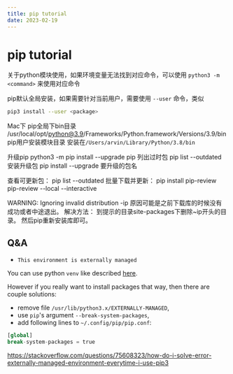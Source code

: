 ```yaml
---
title: pip tutorial
date: 2023-02-19
---
```


# pip tutorial

关于python模块使用，如果环境变量无法找到对应命令，可以使用 `python3 -m <command>` 来使用对应命令

pip默认全局安装，如果需要针对当前用户，需要使用 `--user` 命令，类似

```sh
pip3 install --user <package>
```

Mac下
pip全局下bin目录
/usr/local/opt/python@3.9/Frameworks/Python.framework/Versions/3.9/bin
pip用户安装模块目录
安装在`/Users/arvin/Library/Python/3.8/bin`

升级pip
python3 -m pip install --upgrade pip
列出过时包
pip list --outdated
安装升级包
pip install --upgrade 要升级的包名

查看可更新包：
pip list  --outdated
批量下载并更新：
pip install pip-review
pip-review --local --interactive

WARNING: Ignoring invalid distribution -ip
原因可能是之前下载库的时候没有成功或者中途退出。
解决方法：
到提示的目录site-packages下删除~ip开头的目录。
然后pip重新安装库即可。





## Q&A



- `This environment is externally managed`

You can use python `venv` like described [here](https://stackoverflow.com/a/75696359/10626495).

However if you really want to install packages that way, then there are couple solutions:

- remove file `/usr/lib/python3.x/EXTERNALLY-MANAGED`,
- use `pip`'s argument `--break-system-packages`,
- add following lines to `~/.config/pip/pip.conf`:

```py
[global]
break-system-packages = true
```

https://stackoverflow.com/questions/75608323/how-do-i-solve-error-externally-managed-environment-everytime-i-use-pip3
